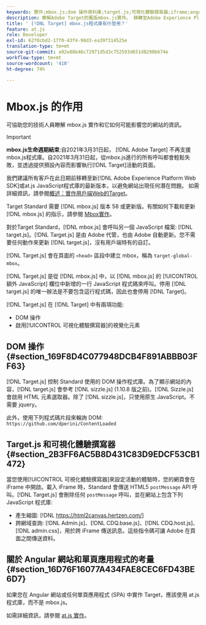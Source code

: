 ```yaml
---
keywords: 實作;mbox.js;dom 操作資料庫;target.js;可視化體驗撰寫器;iframe;angular 網站;單頁應用程式;SPA
description: 瞭解Adobe Target的舊版mbox.js實作。 移轉至Adobe Experience Platform網頁SDK（AEP網頁SDK）或最新版的at.js。
title: ' [!DNL Target] mbox.js程式庫有什麼用？'
feature: at.js
role: Developer
exl-id: 62f0cbd2-17f0-43f4-98d3-ea39f314525e
translation-type: tm+mt
source-git-commit: a92e88b46c72971d5d3c752593d651d8290b674e
workflow-type: tm+mt
source-wordcount: '410'
ht-degree: 74%

---
```


# Mbox.js 的作用

可協助您的技術人員瞭解 mbox.js 實作和它如何可能影響您的網站的資訊。

>[!IMPORTANT]
>
>**mbox.js生命週期結束**:自2021年3月31日起， [!DNL Adobe Target] 不再支援mbox.js程式庫。自2021年3月31日起，從mbox.js進行的所有呼叫都會輕鬆失敗，並透過提供預設內容而影響執行[!DNL Target]活動的頁面。
>
>我們建議所有客戶在此日期前移轉至新[!DNL Adobe Experience Platform Web SDK]或at.js JavaScript程式庫的最新版本，以避免網站出現任何潛在問題。 如需詳細資訊，請參閱[概述：實作用戶端Web的Target](/help/c-implementing-target/c-implementing-target-for-client-side-web/implement-target-for-client-side-web.md)。

Target Standard 需要 [!DNL mbox.js] 版本 58 或更新版。有關如何下載和更新 [!DNL mbox.js] 的指示，請參閱 [Mbox實作](/help/c-implementing-target/c-implementing-target-for-client-side-web/t-mbox-download/mbox-download.md#task_4EAE26BB84FD4E1D858F411AEDF4B420)。

對於Target Standard，[!DNL mbox.js] 會呼叫另一個 JavaScript 檔案: [!DNL target.js]。[!DNL Target.js] 是由 Adobe 代管，也由 Adobe 自動更新。您不需要任何動作來更新 [!DNL target.js]，沒有用戶端特有的自訂。

[!DNL Target.js] 會在頁面的 `<head>` 區段中建立 mbox，稱為 `target-global-mbox`。

[!DNL Target.js] 是從 [!DNL mbox.js] 中，以 [!DNL mbox.js] 的 [!UICONTROL 額外 JavaScript] 欄位中新增的一行 JavaScript 程式碼來呼叫。停用 [!DNL target.js] 的唯一辦法是不要包含這行程式碼，因此也會停用 [!DNL Target]。

[!DNL Target.js] 在 [!DNL Target] 中有兩項功能:

* DOM 操作
* 啟用[!UICONTROL 可視化體驗撰寫器]的視覺化元素

## DOM 操作 {#section_169F8D4C077948DCB4F891ABBB03FF63}

[!DNL Target.js] 控制 Standard 使用的 DOM 操作程式庫。為了顯示網站的內容，[!DNL target.js] 會參考 [!DNL sizzle.js] (1.10.8 版之前)。[!DNL Sizzle.js] 會啟用 HTML 元素選取器。除了 [!DNL sizzle.js]，只使用原生 JavaScript。不需要 jquery。

此外，使用下列程式碼片段來輪詢 DOM: 
`https://github.com/dperini/ContentLoaded`

## Target.js 和可視化體驗撰寫器 {#section_2B3FF6AC5B8D431C83D9EDCF53CB1472}

當您使用[!UICONTROL 可視化體驗撰寫器]來設定活動的體驗時，您的網頁會在 iFrame 中開啟。載入 iFrame 時，Standard 會傳送 HTML5 `postMessage` API 呼叫。[!DNL Target.js] 會刪除任何 `postMessage` 呼叫，並在網站上包含下列 JavaScript 程式庫:

* 產生縮圖: [!DNL https://html2canvas.hertzen.com/]
* 跨網域查詢: [!DNL Admin.js]、[!DNL CDQ.base.js]、[!DNL CDQ.host.js]、[!DNL admin.css]，用於跨 iFrame 傳送訊息。這些指令碼可讓 Adobe 在頁面之間傳送資料。

## 關於 Angular 網站和單頁應用程式的考量  {#section_16D76F16077A434FAE8CEC6FD43BE6D7}

如果您在 Angular 網站或任何單頁應用程式 (SPA) 中實作 Target，應該使用 at.js 程式庫，而不是 mbox.js。

如需詳細資訊，請參閱 [at.js 實作](/help/c-implementing-target/c-implementing-target-for-client-side-web/t-mbox-download/c-target-atjs-implementation/target-atjs-implementation.md#concept_8AC8D169E02944B1A547A0CAD97EAC17)。
